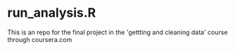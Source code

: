 # run_analysis.R
This is an repo for the final project in the 'gettting and cleaning data'  course through coursera.com
